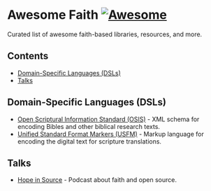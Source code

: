 # Awesome Faith [![Awesome](https://awesome.re/badge.svg)](https://awesome.re)

Curated list of awesome faith-based libraries, resources, and more.

## Contents

- [Domain-Specific Languages (DSLs)](#domain-specific-languages-dsls)
- [Talks](#talks)

## Domain-Specific Languages (DSLs)

- [Open Scriptural Information Standard (OSIS)](https://crosswire.org/osis) - XML schema for encoding Bibles and other biblical research texts.
- [Unified Standard Format Markers (USFM)](https://github.com/ubsicap/usfm) - Markup language for encoding the digital text for scripture translations.

## Talks

- [Hope in Source](https://hopeinsource.com/) - Podcast about faith and open source.
